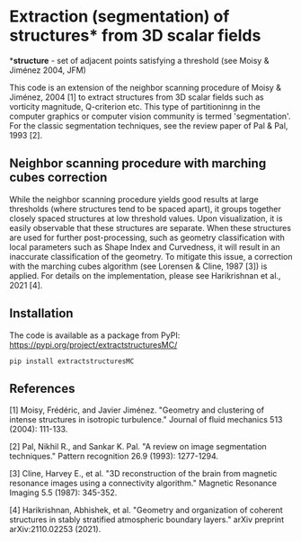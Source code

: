 # Extraction (segmentation) of structures* from 3D scalar fields

***structure** - set of adjacent points satisfying a threshold (see Moisy & Jiménez 2004, JFM)

This code is an extension of the neighbor scanning procedure of Moisy & Jiménez, 2004 [1] to extract structures from 3D scalar fields such as vorticity magnitude, Q-criterion etc. This type of partitioninng in the computer graphics or computer vision community is termed 'segmentation'. For the classic segmentation techniques, see the review paper of Pal & Pal, 1993 [2].

## Neighbor scanning procedure with marching cubes correction

While the neighbor scanning procedure yields good results at large thresholds (where structures tend to be spaced apart), it groups together closely spaced structures at low threshold values. Upon visualization, it is easily observable that these structures are separate. When these structures are used for further post-processing, such as geometry classification with local parameters such as Shape Index and Curvedness, it will result in an inaccurate classification of the geometry. To mitigate this issue, a correction with the marching cubes algorithm (see Lorensen & Cline, 1987 [3]) is applied. For details on the implementation, please see Harikrishnan et al., 2021 [4].

## Installation

The code is available as a package from PyPI: https://pypi.org/project/extractstructuresMC/

```
pip install extractstructuresMC
```

## References

[1] Moisy, Frédéric, and Javier Jiménez. "Geometry and clustering of intense structures in isotropic turbulence." Journal of fluid mechanics 513 (2004): 111-133.

[2] Pal, Nikhil R., and Sankar K. Pal. "A review on image segmentation techniques." Pattern recognition 26.9 (1993): 1277-1294.

[3] Cline, Harvey E., et al. "3D reconstruction of the brain from magnetic resonance images using a connectivity algorithm." Magnetic Resonance Imaging 5.5 (1987): 345-352.

[4] Harikrishnan, Abhishek, et al. "Geometry and organization of coherent structures in stably stratified atmospheric boundary layers." arXiv preprint arXiv:2110.02253 (2021).
